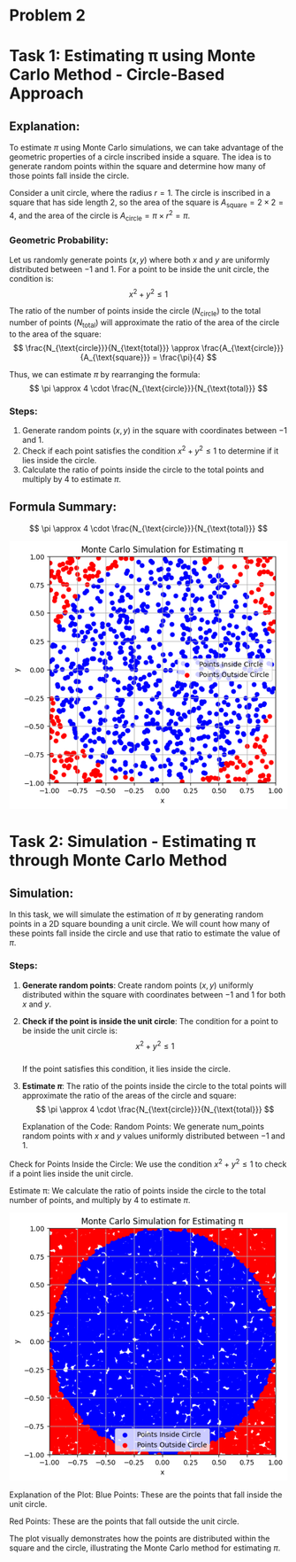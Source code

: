 # Problem 2

# Task 1: Estimating π using Monte Carlo Method - Circle-Based Approach

## Explanation:

To estimate $\pi$ using Monte Carlo simulations, we can take advantage of the geometric properties of a circle inscribed inside a square. The idea is to generate random points within the square and determine how many of those points fall inside the circle.

Consider a unit circle, where the radius $r = 1$. The circle is inscribed in a square that has side length 2, so the area of the square is $A_{\text{square}} = 2 \times 2 = 4$, and the area of the circle is $A_{\text{circle}} = \pi \times r^2 = \pi$.

### Geometric Probability:

Let us randomly generate points $(x, y)$ where both $x$ and $y$ are uniformly distributed between $-1$ and $1$. For a point to be inside the unit circle, the condition is:
$$ x^2 + y^2 \leq 1 $$

The ratio of the number of points inside the circle ($N_{\text{circle}}$) to the total number of points ($N_{\text{total}}$) will approximate the ratio of the area of the circle to the area of the square:
$$ \frac{N_{\text{circle}}}{N_{\text{total}}} \approx \frac{A_{\text{circle}}}{A_{\text{square}}} = \frac{\pi}{4} $$

Thus, we can estimate $\pi$ by rearranging the formula:
$$ \pi \approx 4 \cdot \frac{N_{\text{circle}}}{N_{\text{total}}} $$

### Steps:
1. Generate random points $(x, y)$ in the square with coordinates between $-1$ and $1$.
2. Check if each point satisfies the condition $x^2 + y^2 \leq 1$ to determine if it lies inside the circle.
3. Calculate the ratio of points inside the circle to the total points and multiply by 4 to estimate $\pi$.

## Formula Summary:
$$ \pi \approx 4 \cdot \frac{N_{\text{circle}}}{N_{\text{total}}} $$

![alt text](image-4.png)

# Task 2: Simulation - Estimating π through Monte Carlo Method

## Simulation:

In this task, we will simulate the estimation of $\pi$ by generating random points in a 2D square bounding a unit circle. We will count how many of these points fall inside the circle and use that ratio to estimate the value of $\pi$.

### Steps:
1. **Generate random points**: Create random points $(x, y)$ uniformly distributed within the square with coordinates between $-1$ and $1$ for both $x$ and $y$.
2. **Check if the point is inside the unit circle**: The condition for a point to be inside the unit circle is:
   $$ x^2 + y^2 \leq 1 $$  
   If the point satisfies this condition, it lies inside the circle.
3. **Estimate $\pi$**: The ratio of the points inside the circle to the total points will approximate the ratio of the areas of the circle and square:
   $$ \pi \approx 4 \cdot \frac{N_{\text{circle}}}{N_{\text{total}}} $$

   Explanation of the Code:
Random Points: We generate num_points random points with $x$ and $y$ values uniformly distributed between $-1$ and $1$.

Check for Points Inside the Circle: We use the condition $x^2 + y^2 \leq 1$ to check if a point lies inside the unit circle.

Estimate π: We calculate the ratio of points inside the circle to the total number of points, and multiply by 4 to estimate $\pi$.

![alt text](image-5.png)

Explanation of the Plot:
Blue Points: These are the points that fall inside the unit circle.

Red Points: These are the points that fall outside the unit circle.

The plot visually demonstrates how the points are distributed within the square and the circle, illustrating the Monte Carlo method for estimating $\pi$.